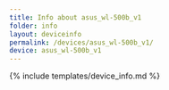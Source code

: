 ```yaml
---
title: Info about asus_wl-500b_v1
folder: info
layout: deviceinfo
permalink: /devices/asus_wl-500b_v1/
device: asus_wl-500b_v1
---
```

{% include templates/device_info.md %}
